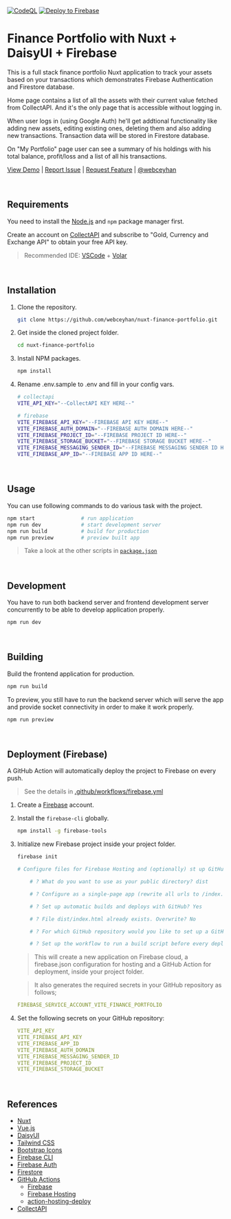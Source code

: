 <!-- AUTOMATION BADGES -->

[![CodeQL](https://github.com/webceyhan/nuxt-finance-portfolio/actions/workflows/codeql-analysis.yml/badge.svg)](https://github.com/webceyhan/nuxt-finance-portfolio/actions/workflows/codeql-analysis.yml)
[![Deploy to Firebase](https://github.com/webceyhan/nuxt-finance-portfolio/actions/workflows/firebase.yml/badge.svg)](https://github.com/webceyhan/nuxt-finance-portfolio/actions/workflows/firebase.yml)

<!-- LOGO (OPTIONAL) -->

<!-- <img src="./src/assets/logo.png" width="100px"> -->

 <!-- HEADER ///////////////////////////////////////////////////////////// -->

# Finance Portfolio with Nuxt + DaisyUI + Firebase

This is a full stack finance portfolio Nuxt application to track your assets based on your transactions which demonstrates Firebase Authentication and Firestore database.

Home page contains a list of all the assets with their current value fetched from CollectAPI. And it's the only page that is accessible without logging in.

When user logs in (using Google Auth) he'll get addtional functionality like adding new assets, editing existing ones, deleting them and also adding new transactions.
Transaction data will be stored in Firestore database.

On "My Portfolio" page user can see a summary of his holdings with his total balance, profit/loss and a list of all his transactions.

[View Demo](https://nuxt-finance-portfolio.web.app/) |
[Report Issue](https://github.com/webceyhan/nuxt-finance-portfolio/issues) |
[Request Feature](https://github.com/webceyhan/nuxt-finance-portfolio/pulls) |
[@webceyhan](https://twitter.com/webceyhan)

<br>
<!-- REQUIREMENTS /////////////////////////////////////////////////////// -->

## Requirements

You need to install the [Node.js](https://nodejs.dev/)
and `npm` package manager first.

Create an account on [CollectAPI](https://collectapi.com/) 
and subscribe to "Gold, Currency and Exchange API" to obtain your free API key.

> Recommended IDE:
> [VSCode](https://code.visualstudio.com/) + [Volar](https://marketplace.visualstudio.com/items?itemName=johnsoncodehk.volar)

<br>
<!-- INSTALLATION //////////////////////////////////////////////////////// -->

## Installation

1. Clone the repository.
    ```sh
    git clone https://github.com/webceyhan/nuxt-finance-portfolio.git
    ```
2. Get inside the cloned project folder.
    ```sh
    cd nuxt-finance-portfolio
    ```
3. Install NPM packages.
    ```sh
    npm install
    ```
4. Rename .env.sample to .env and fill in your config vars.
    ```sh
    # collectapi
    VITE_API_KEY="--CollectAPI KEY HERE--"

    # firebase
    VITE_FIREBASE_API_KEY="--FIREBASE API KEY HERE--"
    VITE_FIREBASE_AUTH_DOMAIN="--FIREBASE AUTH DOMAIN HERE--"
    VITE_FIREBASE_PROJECT_ID="--FIREBASE PROJECT ID HERE--"
    VITE_FIREBASE_STORAGE_BUCKET="--FIREBASE STORAGE BUCKET HERE--"
    VITE_FIREBASE_MESSAGING_SENDER_ID="--FIREBASE MESSAGING SENDER ID HERE--"
    VITE_FIREBASE_APP_ID="--FIREBASE APP ID HERE--"
    ```

<br>
<!-- USAGE /////////////////////////////////////////////////////////////// -->

## Usage

You can use following commands to do various task with the project.

```sh
npm start               # run application
npm run dev             # start development server
npm run build           # build for production
npm run preview         # preview built app
```

> Take a look at the other scripts in [`package.json`](./package.json)

<br>
<!-- DEVELOPMENT ///////////////////////////////////////////////////////// -->

## Development

You have to run both backend server and frontend development server concurrently to be able to develop application properly.

```sh
npm run dev
```

<br>
<!-- BUILDING //////////////////////////////////////////////////////////// -->

## Building

Build the frontend application for production.

```sh
npm run build
```

To preview, you still have to run the backend server which will serve the app and provide socket connectivity in order to make it work properly.

```sh
npm run preview
```

<br>
<!-- DEPLOYMENT ////////////////////////////////////////////////////////// -->

## Deployment (Firebase)

A GitHub Action will automatically deploy the project to Firebase on every push.

> See the details in [.github/workflows/firebase.yml](./.github/workflows/firebase.yml)

1. Create a [Firebase](https://firebase.google.com/) account.

2. Install the `firebase-cli` globally.

    ```sh
    npm install -g firebase-tools
    ```

3. Initialize new Firebase project inside your project folder.

    ```sh
    firebase init
    
    # Configure files for Firebase Hosting and (optionally) st up GitHub Action deploys

        # ? What do you want to use as your public directory? dist

        # ? Configure as a single-page app (rewrite all urls to /index.html)? Yes

        # ? Set up automatic builds and deploys with GitHub? Yes

        # ? File dist/index.html already exists. Overwrite? No

        # ? For which GitHub repository would you like to set up a GitHub workflow? (format: user/repository) webceyhan/vue-splendid-food

        # ? Set up the workflow to run a build script before every deploy? Yes
    ```

    > This will create a new application on Firebase cloud, a firebase.json configuration for hosting and a GitHub Action for deployment, inside your project folder.

    > It also generates the required secrets in your GitHub repository as follows;

    ```yaml
    FIREBASE_SERVICE_ACCOUNT_VITE_FINANCE_PORTFOLIO
    ```

4. Set the following secrets on your GitHub repository:
    ```yaml
    VITE_API_KEY
    VITE_FIREBASE_API_KEY
    VITE_FIREBASE_APP_ID
    VITE_FIREBASE_AUTH_DOMAIN
    VITE_FIREBASE_MESSAGING_SENDER_ID
    VITE_FIREBASE_PROJECT_ID
    VITE_FIREBASE_STORAGE_BUCKET
    ```

<br>
<!-- REFERENCES ////////////////////////////////////////////////////////// -->

## References

-   [Nuxt](https://nuxtjs.org/)
-   [Vue.js](https://vuejs.org/)
-   [DaisyUI](https://daisyui.com/)
-   [Tailwind CSS](https://tailwindcss.com/)
-   [Bootstrap Icons](https://icons.getbootstrap.com/)
-   [Firebase CLI](https://firebase.google.com/docs/cli)
-   [Firebase Auth](https://firebase.google.com/docs/auth)
-   [Firestore](https://firebase.google.com/docs/firestore)
-   [GitHub Actions](https://docs.github.com/en/actions)
    -   [Firebase](https://firebase.google.com/)
    -   [Firebase Hosting](https://firebase.google.com/docs/hosting/)
    -   [action-hosting-deploy](https://github.com/FirebaseExtended/action-hosting-deploy)
-   [CollectAPI](https://collectapi.com/)
